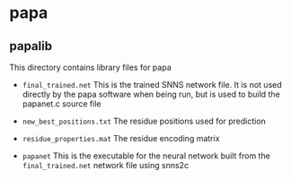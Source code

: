 papa
====

papalib
-------

This directory contains library files for papa

- `final_trained.net` This is the trained SNNS network file. It is not used
  directly by the papa software when being run, but is used to build the
  papanet.c source file

- `new_best_positions.txt` The residue positions used for prediction

- `residue_properties.mat` The residue encoding matrix

- `papanet` This is the executable for the neural network built from the
  `final_trained.net` network file using snns2c

